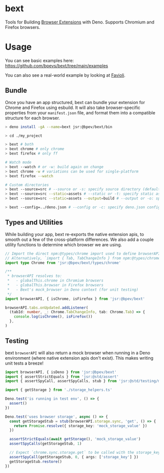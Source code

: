 # bext

Tools for Building [Browser Extensions](https://developer.mozilla.org/en-US/docs/Mozilla/Add-ons/WebExtensions) with Deno. Supports Chromium and Firefox browsers.

# Usage

You can see basic examples here: https://github.com/bpevs/bext/tree/main/examples

You can also see a real-world example by looking at [Favioli](https://github.com/bpevs/favioli).

## Bundle

Once you have an app structured, bext can bundle your extension for Chrome and Firefox using esbuild. It will also take browser-specific properties from your
`manifest.json` file, and format them into a compatible structure for each
browser.

```sh
> deno install -gA --name=bext jsr:@bpev/bext/bin

> cd ./my_project

> bext # both
> bext chrome # only chrome
> bext firefox # only ff

# Watch mode
> bext --watch # or -w: build again on change
> bext chrome -w # variations can be used for single-platform
> bext firefox --watch

# Custom directories
> bext --source=src # --source or -s: specify source directory (default: "source")
> bext --source=src --static=assets # --static or -t: specify static assets directory (default: "static")
> bext --source=src --static=assets --output=build # --output or -o: specify output directory (default: "dist")

> bext --config=../deno.json # --config or -c: specify deno.json config file. If using a workspace, point at the root workspace deno.json
```

## Types and Utilities

While building your app, bext re-exports the native extension apis, to smooth out a few of the cross-platform differences. We also add a couple utility functions to determine which browser we are using.

```ts
// Import the direct npm:@types/chrome import used to define browserAPI in Bext
// Alternatively, `import { Tab, TabChangeInfo } from npm:@types/chrome`
import type Chrome from 'jsr:@bpev/bext/types/chrome'

/**
 * browserAPI resolves to:
 *   - globalThis.chrome in Chromium browsers
 *   - globalThis.browser in Firefox browsers
 *   - Bext's mock_browser in Deno context (for unit testing)
 */
import browserAPI, { isChrome, isFirefox } from 'jsr:@bpev/bext'

browserAPI.tabs.onUpdated.addListener(
  (tabId: number, _: Chrome.TabChangeInfo, tab: Chrome.Tab) => {
    console.log(isChrome(), isFirefox())
  },
)
```

## Testing

bext `browserAPI` will also return a mock browser when running in a Deno environment (where native extension apis don't exist). This makes writing unit tests a breeze!

```ts
import browserAPI, { isDeno } from 'jsr:@bpev/bext'
import { assertStrictEquals } from 'jsr:@std/assert'
import { assertSpyCall, assertSpyCalls, stub } from 'jsr:@std/testing/mock'

import { getStorage } from './storage_helpers.ts'

Deno.test('is running in test env', () => {
  assert()
})

Deno.test('uses browser storage', async () => {
  const getStorageStub = stub(browserAPI.storage.sync, 'get', () => {
    return Promise.resolve({ storage_key: 'mock_storage_value' })
  })

  assertStrictEquals(await getStorage(), 'mock_storage_value')
  assertSpyCalls(getStorageStub, 1)

  // Expect `chrome.sync.storage.get` to be called with the storage_key
  assertSpyCall(getStorageStub, 0, { args: ['storage_key'] })
  getStorageStub.restore()
})
```
